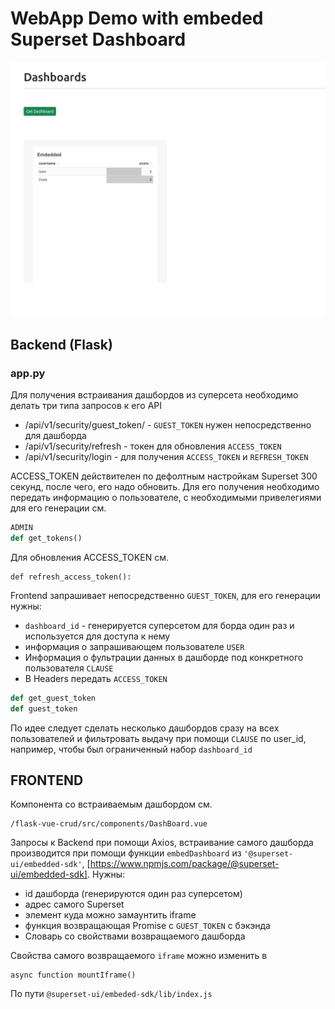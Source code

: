 # WebApp Demo with embeded Superset Dashboard

![plot](webapp.png)

## Backend (Flask)
### app.py
Для получения встраивания дашбордов из суперсета необходимо делать три типа запросов к его API

- /api/v1/security/guest_token/ - ```GUEST_TOKEN``` нужен непосредственно для дашборда 
- /api/v1/security/refresh - токен для обновления ```ACCESS_TOKEN```
- /api/v1/security/login - для получения ```ACCESS_TOKEN``` и ```REFRESH_TOKEN```

ACCESS_TOKEN действителен по дефолтным настройкам Superset 300 секунд, после чего, его надо обновить. Для его получения необходимо передать информацию о пользователе, c необходимыми привелегиями для его генерации см.  

```python 
ADMIN
def get_tokens()
```

Для обновления ACCESS_TOKEN см.

```
def refresh_access_token():
```

Frontend запрашивает непосредственно ```GUEST_TOKEN```, для его генерации нужны:

- ```dashboard_id``` - генерируется суперсетом для борда один раз и используется для доступа к нему
- информация о запрашивающем пользователе ```USER```
- Информация о фультрации данных в дашборде под конкретного пользователя ```CLAUSE```
- В Headers передать ```ACCESS_TOKEN```

```python
def get_guest_token
def guest_token
```

По идее следует сделать несколько дашбордов сразу на всех пользователей и фильтровать выдачу при помощи ```CLAUSE``` по user_id, например, чтобы был ограниченный набор ```dashboard_id```

## FRONTEND

Компонента со встраиваемым дашбордом см.

```
/flask-vue-crud/src/components/DashBoard.vue
```

Запросы к Backend при помощи Axios, встраивание самого дашборда производится при помощи функции ```embedDashboard``` из ``` '@superset-ui/embedded-sdk' ```, [https://www.npmjs.com/package/@superset-ui/embedded-sdk]. Нужны:

- id дашборда (генерируются один раз суперсетом)
- адрес самого Superset
- элемент куда можно замаунтить iframe
- функция возвращающая Promise c ```GUEST_TOKEN``` с бэкэнда
- Словарь со свойствами возвращаемого дашборда

Свойства самого возвращаемого ```iframe``` можно изменить в 

```
async function mountIframe() 
```

По пути ```@superset-ui/embeded-sdk/lib/index.js```

   [dill]: <https://github.com/joemccann/dillinger>
   [git-repo-url]: <https://github.com/joemccann/dillinger.git>
   [john gruber]: <http://daringfireball.net>
   [df1]: <http://daringfireball.net/projects/markdown/>
   [markdown-it]: <https://github.com/markdown-it/markdown-it>
   [Ace Editor]: <http://ace.ajax.org>
   [node.js]: <http://nodejs.org>
   [Twitter Bootstrap]: <http://twitter.github.com/bootstrap/>
   [jQuery]: <http://jquery.com>
   [@tjholowaychuk]: <http://twitter.com/tjholowaychuk>
   [express]: <http://expressjs.com>
   [AngularJS]: <http://angularjs.org>
   [Gulp]: <http://gulpjs.com>

   [PlDb]: <https://github.com/joemccann/dillinger/tree/master/plugins/dropbox/README.md>
   [PlGh]: <https://github.com/joemccann/dillinger/tree/master/plugins/github/README.md>
   [PlGd]: <https://github.com/joemccann/dillinger/tree/master/plugins/googledrive/README.md>
   [PlOd]: <https://github.com/joemccann/dillinger/tree/master/plugins/onedrive/README.md>
   [PlMe]: <https://github.com/joemccann/dillinger/tree/master/plugins/medium/README.md>
   [PlGa]: <https://github.com/RahulHP/dillinger/blob/master/plugins/googleanalytics/README.md>
